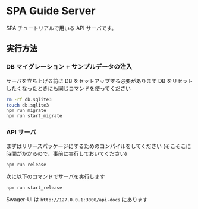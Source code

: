# SPA Guide Server

SPA チュートリアルで用いる API サーバです。

## 実行方法

### DB マイグレーション + サンプルデータの注入

サーバを立ち上げる前に DB をセットアップする必要があります
DB をリセットしたくなったときにも同じコマンドを使ってください

```sh
rm -rf db.sqlite3
touch db.sqlite3
npm run migrate
npm run start_migrate
```

### API サーバ

まずはリリースパッケージにするためのコンパイルをしてください
(そこそこに時間がかかるので、事前に実行しておいてください)

```
npm run release
```

次に以下のコマンドでサーバを実行します

```
npm run start_release
```

Swager-UI は `http://127.0.0.1:3000/api-docs` にあります
